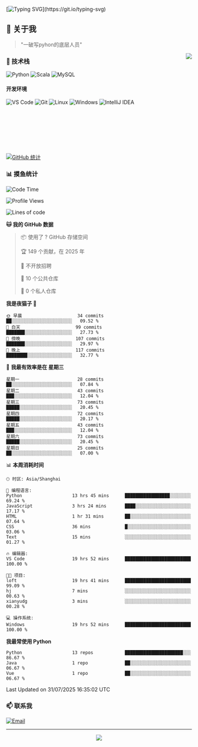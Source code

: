 [![Typing SVG](https://readme-typing-svg.herokuapp.com?font=Fira+Code&pause=1000&color=36BCF7&random=false&width=435&lines=print(%22Hello%2C+World!%22);%23+Welcome+to+my+code+space+%F0%9F%90%8D)](https://git.io/typing-svg)

## 🌟 关于我

> "一破写pyhon的底层人员"

<img align="right" src="https://github-readme-stats.vercel.app/api/top-langs/?username=huanxin996&theme=tokyonight" />

### 🎯 技术栈

![Python](https://img.shields.io/badge/Python-Expert-3776AB?style=for-the-badge&logo=python&logoColor=white)
![Scala](https://img.shields.io/badge/Scala-Expert-DC322F?style=for-the-badge&logo=scala&logoColor=white)
![MySQL](https://img.shields.io/badge/MySQL-Expert-4479A1?style=for-the-badge&logo=mysql&logoColor=white)

#### 开发环境

![VS Code](https://img.shields.io/badge/VS_Code-007ACC?style=for-the-badge&logo=visual-studio-code&logoColor=white)
![Git](https://img.shields.io/badge/Git-F05032?style=for-the-badge&logo=git&logoColor=white)
![Linux](https://img.shields.io/badge/Linux-FCC624?style=for-the-badge&logo=linux&logoColor=black)
![Windows](https://img.shields.io/badge/Windows_11-0078D4?style=for-the-badge&logo=windows11&logoColor=white)
![IntelliJ IDEA](https://img.shields.io/badge/IntelliJ_IDEA-000000?style=for-the-badge&logo=intellij-idea&logoColor=white)

<br/><br/><br/><br/><br/><br/>

  
[![GitHub 统计](https://github-readme-stats.vercel.app/api?username=huanxin996&show_icons=true&theme=tokyonight)](https://github.com/huanxin996)

### 📊 摸鱼统计

<!--START_SECTION:waka-->
![Code Time](http://img.shields.io/badge/Code%20Time-276%20hrs%2051%20mins-blue)

![Profile Views](http://img.shields.io/badge/%E4%B8%AA%E4%BA%BA%E8%B5%84%E6%96%99%E8%A7%82%E7%9C%8B%E6%AC%A1%E6%95%B0-0-blue)

![Lines of code](https://img.shields.io/badge/%E4%BB%8E%E3%80%8CHello%20World%E3%80%8D%E8%B5%B7%E6%88%91%E5%B7%B2%E7%BB%8F%E5%86%99%E4%BA%86-2.5%20million%20%E8%A1%8C%E4%BB%A3%E7%A0%81-blue)

**🐱 我的 GitHub 数据** 

> 📦  使用了 ? GitHub 存储空间 
 > 
> 🏆 149 个贡献，在 2025 年
 > 
> 🚫 不开放招聘
 > 
> 📜 10 个公共仓库 
 > 
> 🔑 0 个私人仓库 
 > 
**我是夜猫子 🦉** 

```text
🌞 早晨                     34 commits          ██░░░░░░░░░░░░░░░░░░░░░░░   09.52 % 
🌆 白天                     99 commits          ███████░░░░░░░░░░░░░░░░░░   27.73 % 
🌃 傍晚                     107 commits         ███████░░░░░░░░░░░░░░░░░░   29.97 % 
🌙 晚上                     117 commits         ████████░░░░░░░░░░░░░░░░░   32.77 % 
```
📅 **我最有效率是在 星期三** 

```text
星期一                      28 commits          ██░░░░░░░░░░░░░░░░░░░░░░░   07.84 % 
星期二                      43 commits          ███░░░░░░░░░░░░░░░░░░░░░░   12.04 % 
星期三                      73 commits          █████░░░░░░░░░░░░░░░░░░░░   20.45 % 
星期四                      72 commits          █████░░░░░░░░░░░░░░░░░░░░   20.17 % 
星期五                      43 commits          ███░░░░░░░░░░░░░░░░░░░░░░   12.04 % 
星期六                      73 commits          █████░░░░░░░░░░░░░░░░░░░░   20.45 % 
星期日                      25 commits          ██░░░░░░░░░░░░░░░░░░░░░░░   07.00 % 
```


📊 **本周消耗时间** 

```text
🕑︎ 时区: Asia/Shanghai

💬 编程语言: 
Python                   13 hrs 45 mins      █████████████████░░░░░░░░   69.24 % 
JavaScript               3 hrs 24 mins       ████░░░░░░░░░░░░░░░░░░░░░   17.17 % 
HTML                     1 hr 31 mins        ██░░░░░░░░░░░░░░░░░░░░░░░   07.64 % 
CSS                      36 mins             █░░░░░░░░░░░░░░░░░░░░░░░░   03.06 % 
Text                     15 mins             ░░░░░░░░░░░░░░░░░░░░░░░░░   01.27 % 

🔥 编辑器: 
VS Code                  19 hrs 52 mins      █████████████████████████   100.00 % 

🐱‍💻 项目: 
loft                     19 hrs 41 mins      █████████████████████████   99.09 % 
hj                       7 mins              ░░░░░░░░░░░░░░░░░░░░░░░░░   00.63 % 
xianyudg                 3 mins              ░░░░░░░░░░░░░░░░░░░░░░░░░   00.28 % 

💻 操作系统: 
Windows                  19 hrs 52 mins      █████████████████████████   100.00 % 
```

**我最常使用 Python** 

```text
Python                   13 repos            ██████████████████████░░░   86.67 % 
Java                     1 repo              ██░░░░░░░░░░░░░░░░░░░░░░░   06.67 % 
Vue                      1 repo              ██░░░░░░░░░░░░░░░░░░░░░░░   06.67 % 
```




 Last Updated on 31/07/2025 16:35:02 UTC
<!--END_SECTION:waka-->

### 📫 联系我

[![Email](https://img.shields.io/badge/Email-D14836?style=for-the-badge&logo=gmail&logoColor=white)](mailto:mc.xiaolang@Foxmail.com)

---

<p align="center">
  <img src="https://profile-counter.glitch.me/huanxin996/count.svg" />
</p>